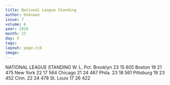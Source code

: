 ```yaml
---
title: National League Standing
author: Unknown
issue: 7
volume: 6
year: 1916
month: 23
day: V
tags:
layout: page.njk
image:
---
```

NATIONAL LEAGUE STANDING       W. L. Pct. Brooklyn 23 15 605 Boston 19 21 475 New York 22 17 564 Chicago 21 24 467 Phila. 23 18 561 Pittsburg 19 23 452 Cinn. 22 24 478 St. Louis 17 26 422    

